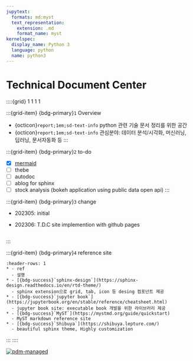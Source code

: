 ```yaml
---
jupytext:
  formats: md:myst
  text_representation:
    extension: .md
    format_name: myst
kernelspec:
  display_name: Python 3
  language: python
  name: python3
---
```


# Technical Document Center

::::{grid} 1 1 1 1

:::{grid-item}
{bdg-primary}`1` Overview
* {octicon}`report;1em;sd-text-info` python 관련 기술 문서 정리를 위한 공간
* {octicon}`report;1em;sd-text-info` 관심분야: 데이터 분석/시각화, 머신러닝, 딥러닝, 문서자동화 등 
:::

:::{grid-item}
{bdg-primary}`2` to-do
- [x] [mermaid](`./dc/mermaid.md`)
- [ ] thebe
- [ ] autodoc
- [ ] ablog for sphinx
- [ ] stock analysis (bokeh application using public data open api)
:::

:::{grid-item}
{bdg-primary}`3` change  
- 202305: initial 
- 202306: T.D.C site implemention with github pages

  ```{include} ./chg_summary.md
  ```  
:::

:::{grid-item}
{bdg-primary}`4` reference site
```{list-table} 
:header-rows: 1
* - ref
  - 설명
* - [{bdg-success}`sphinx-design`](https://sphinx-design.readthedocs.io/en/rtd-theme/)
  - sphinx extension으로 grid, tab, icon 등 desing 컴포넌트 제공
* - [{bdg-success}`jupyter book`](https://jupyterbook.org/en/stable/reference/cheatsheet.html)
  - jupyter book site: executable book 개발을 위한 라이브러리 제공   
* - [{bdg-success}`MyST`](https://mystmd.org/guide/quickstart)
  - MyST markdown reference site  
* - [{bdg-success}`Shibuya`](https://shibuya.lepture.com/)
  - beautiful sphinx theme, Highly customization  
```
:::
::::

[![pdm-managed](https://img.shields.io/badge/pdm-managed-blueviolet)](https://pdm.fming.dev)